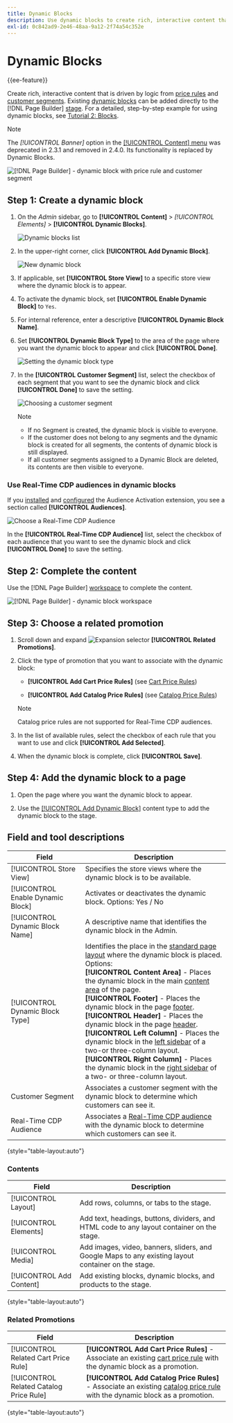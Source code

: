 ```yaml
---
title: Dynamic Blocks
description: Use dynamic blocks to create rich, interactive content that is driven by logic from price rules and customer segments.
exl-id: 0c842ad9-2e46-48aa-9a12-2f74a54c352e
---
```

# Dynamic Blocks

{{ee-feature}}

Create rich, interactive content that is driven by logic from [price rules](../merchandising-promotions/introduction.md#price-rules) and [customer segments](../customers/customer-segments.md). Existing [dynamic blocks](../page-builder/dynamic-block.md) can be added directly to the [!DNL Page Builder] [stage](../page-builder/workspace.md). For a detailed, step-by-step example for using dynamic blocks, see [Tutorial 2: Blocks](../page-builder/2-blocks.md).

>[!NOTE]
>
>The _[!UICONTROL Banner]_ option in the [[!UICONTROL Content] menu](content-menu.md) was deprecated in 2.3.1 and removed in 2.4.0. Its functionality is replaced by Dynamic Blocks.

![[!DNL Page Builder] - dynamic block with price rule and customer segment](../page-builder/assets/pb-tutorial2-dynamic-block-storefront.png)<!-- zoom -->

## Step 1: Create a dynamic block

1. On the _Admin_ sidebar, go to **[!UICONTROL Content]** > _[!UICONTROL Elements]_ > **[!UICONTROL Dynamic Blocks]**.

   ![Dynamic blocks list](../page-builder/assets/pb-tutorial2-block-dynamic-add.png)<!-- zoom -->

1. In the upper-right corner, click **[!UICONTROL Add Dynamic Block]**.

   ![New dynamic block](../page-builder/assets/pb-tutorial2-block-dynamic-new.png)<!-- zoom -->

1. If applicable, set **[!UICONTROL Store View]** to a specific store view where the dynamic block is to appear.

1. To activate the dynamic block, set **[!UICONTROL Enable Dynamic Block]** to `Yes`.

1. For internal reference, enter a descriptive **[!UICONTROL Dynamic Block Name]**.

1. Set **[!UICONTROL Dynamic Block Type]** to the area of the page where you want the dynamic block to appear and click **[!UICONTROL Done]**.

   ![Setting the dynamic block type](../page-builder/assets/pb-dynamic-block-type.png)<!-- zoom -->

1. In the **[!UICONTROL Customer Segment]** list, select the checkbox of each segment that you want to see the dynamic block and click **[!UICONTROL Done]** to save the setting.

   ![Choosing a customer segment](../page-builder/assets/pb-dynamic-block-customer-segment.png)<!-- zoom -->

   >[!NOTE]
   >
   >- If no Segment is created, the dynamic block is visible to everyone.
   >- If the customer does not belong to any segments and the dynamic block is created for all segments, the contents of dynamic block is still displayed.
   >- If all customer segments assigned to a Dynamic Block are deleted, its contents are then visible to everyone.

### Use Real-Time CDP audiences in dynamic blocks

If you [installed](../customers/audience-activation.md#install-the-extension) and [configured](../customers/audience-activation.md#configure-the-extension) the Audience Activation extension, you see a section called **[!UICONTROL Audiences]**.

![Choose a Real-Time CDP Audience](./assets/dynamic-block-rtcdp.png)

In the **[!UICONTROL Real-Time CDP Audience]** list, select the checkbox of each audience that you want to see the dynamic block and click **[!UICONTROL Done]** to save the setting.

## Step 2: Complete the content

Use the [!DNL Page Builder] [workspace](../page-builder/workspace.md) to complete the content.

![[!DNL Page Builder] - dynamic block workspace](../page-builder/assets/pb-dynamic-block-workspace.png)<!-- zoom -->

## Step 3: Choose a related promotion

1. Scroll down and expand ![Expansion selector](../assets/icon-display-expand.png) **[!UICONTROL Related Promotions]**.

1. Click the type of promotion that you want to associate with the dynamic block:

   - **[!UICONTROL Add Cart Price Rules]** (see [Cart Price Rules](../merchandising-promotions/price-rules-cart.md))

   - **[!UICONTROL Add Catalog Price Rules]** (see [Catalog Price Rules](../merchandising-promotions/price-rules-catalog.md))

   >[!NOTE]
   >
   >Catalog price rules are not supported for Real-Time CDP audiences.

1. In the list of available rules, select the checkbox of each rule that you want to use and click **[!UICONTROL Add Selected]**.

1. When the dynamic block is complete, click **[!UICONTROL Save]**.

## Step 4: Add the dynamic block to a page

1. Open the page where you want the dynamic block to appear.

1. Use the [[!UICONTROL Add Dynamic Block]](../page-builder/dynamic-block.md) content type to add the dynamic block to the stage.

## Field and tool descriptions

|Field|Description|
|--- |--- |
|[!UICONTROL Store View]|Specifies the store views where the dynamic block is to be available.|
|[!UICONTROL Enable Dynamic Block]|Activates or deactivates the dynamic block. Options: Yes / No|
|[!UICONTROL Dynamic Block Name]|A descriptive name that identifies the dynamic block in the Admin.|
|[!UICONTROL Dynamic Block Type]|Identifies the place in the [standard page layout](layout-updates.md) where the dynamic block is placed. Options: <br/>**[!UICONTROL Content Area]** - Places the dynamic block in the main [content area](layout-updates.md) of the page. <br/>**[!UICONTROL Footer]** - Places the dynamic block in the page [footer](page-setup.md#footer). <br/>**[!UICONTROL Header]** - Places the dynamic block in the page [header](page-setup.md#header). <br/>**[!UICONTROL Left Column]** - Places the dynamic block in the [left sidebar](page-layout.md#standard-page-layouts) of a two-or three-column layout. <br/>**[!UICONTROL Right Column]** - Places the dynamic block in the [right sidebar](page-layout.md#standard-page-layouts) of a two- or three-column layout.|
|Customer Segment|Associates a customer segment with the dynamic block to determine which customers can see it.|
|Real-Time CDP Audience|Associates a [Real-Time CDP audience](../customers/audience-activation.md) with the dynamic block to determine which customers can see it.|

{style="table-layout:auto"}

### Contents

|Field|Description|
|--- |--- |
|[!UICONTROL Layout]|Add rows, columns, or tabs to the stage.|
|[!UICONTROL Elements]|Add text, headings, buttons, dividers, and HTML code to any layout container on the stage.|
|[!UICONTROL Media]|Add images, video, banners, sliders, and Google Maps to any existing layout container on the stage.|
|[!UICONTROL Add Content]|Add existing blocks, dynamic blocks, and products to the stage.|

{style="table-layout:auto"}

### Related Promotions

|Field|Description|
|--- |--- |
|[!UICONTROL Related Cart Price Rule]|**[!UICONTROL Add Cart Price Rules]** - Associate an existing [cart price rule](../merchandising-promotions/price-rules-cart.md) with the dynamic block as a promotion.|
|[!UICONTROL Related Catalog Price Rule]|**[!UICONTROL Add Catalog Price Rules]** - Associate an existing [catalog price rule](../merchandising-promotions/price-rules-catalog.md) with the dynamic block as a promotion.|

{style="table-layout:auto"}
